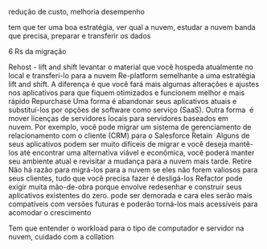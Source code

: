 redução de custo, melhoria desempenho

tem que ter uma boa estratégia, ver qual a nuvem, estudar a nuvem
banda que precisa, preparar e transferir os dados


6 Rs da migração

Rehost - lift and shift 
	levantar o material que você hospeda atualmente no local e transferi-lo para a nuvem
Re-platform
	semelhante a uma estratégia lift and shift. A diferença é que você fará mais algumas alterações e ajustes nos aplicativos para que fiquem otimizados e funcionem melhor e mais rápido
Repurchase
	Uma forma é abandonar seus aplicativos atuais e substituí-los por opções de software como serviço (SaaS).
	Outra forma  é mover licenças de servidores locais para servidores baseados em nuvem. Por exemplo, você pode migrar um sistema de gerenciamento de relacionamento com o cliente (CRM) para o Salesforce
Retain
	 Alguns de seus aplicativos podem ser muito difíceis de migrar e você deseja mantê-los até encontrar uma alternativa viável e econômica, você poderá manter seu ambiente atual e revisitar a mudança para a nuvem mais tarde.
Retire
	Não há razão para migrá-los para a nuvem se eles não forem valiosos para seus clientes, tudo que você precisa fazer é desligá-los
Refactor
	pode exigir muita mão-de-obra porque envolve redesenhar e construir seus aplicativos existentes do zero. pode ser demorada e cara
	eles serão mais compatíveis com versões futuras e poderão torná-los mais acessíveis para acomodar o crescimento
	

Tem que entender o workload para o tipo de computador e servidor na nuvem,
cuidado com a collation
